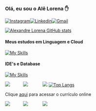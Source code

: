 ### Olá, eu sou o Alê Lorena ✋
[![Instagram](https://img.shields.io/badge/Instagram-E4405F?style=for-the-badge&logo=instagram&logoColor=white)](https://www.instagram.com/alexandre_lorena/)[![Linkedin](https://img.shields.io/badge/LinkedIn-0077B5?style=for-the-badge&logo=linkedin&logoColor=white)](https://www.linkedin.com/in/alexandreluizlorena/)[![Gmail](	https://img.shields.io/badge/Gmail-D14836?style=for-the-badge&logo=gmail&logoColor=white)](mailto:alexandre.lorena@gmail.com)

[![Alexandre Lorena GitHub stats](https://github-readme-stats.vercel.app/api?username=alexandrelorena&show_icons=true&theme=github_dark_dimmed)](https://github.com/alexandrelorena/github-readme-stats)



#### Meus estudos em Linguagem e Cloud
[![My Skills](https://skillicons.dev/icons?i=git,aws,css,html,java,python)](https://github.com/alexandrelorena?tab=repositories)

 #### IDE's e Database

 [![My Skills](https://skillicons.dev/icons?i=idea,eclipse,vscode,mongodb,mysql)](https://github.com/alexandrelorena?tab=repositories)



[![](images/linkedin1.png)](https://www.linkedin.com/in/alexandreluizlorena/) &nbsp;&nbsp;&nbsp;&nbsp;&nbsp;&nbsp;&nbsp;&nbsp;&nbsp;    [![](images/instagram1.png)](https://www.instagram.com/alexandre_lorena/)  &nbsp;&nbsp;&nbsp;&nbsp;&nbsp;&nbsp; &nbsp;&nbsp;&nbsp;  [![](images/email3.png)](mailto:alexandre.lorena@gmail.com) 
[![Top Langs](https://github-readme-stats.vercel.app/api/top-langs/?username=alexandrelorena&layout=compact)](https://github.com/alexandrelorena/github-readme-stats)

Clique [aqui](https://alexandrelorena.github.io/index.html#home) para acessar o currículo online
 
[![](images/linkedin1.png)](https://www.linkedin.com/in/alexandreluizlorena/) &nbsp;&nbsp;&nbsp;&nbsp;&nbsp;&nbsp;&nbsp;&nbsp;&nbsp;    [![](images/instagram1.png)](https://www.instagram.com/alexandre_lorena/)  &nbsp;&nbsp;&nbsp;&nbsp;&nbsp;&nbsp; &nbsp;&nbsp;&nbsp;  [![](images/email3.png)](mailto:alexandre.lorena@gmail.com)  
